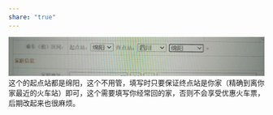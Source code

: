 ```yaml
---
share: "true"
---
```


![乘车区间](照片/乘车区间.jpg)
这个的起点站都是绵阳，这个不用管，填写时只要保证终点站是你家（精确到离你家最近的火车站）即可，这个需要填写你经常回的家，否则不会享受优惠火车票，后期改起来也很麻烦。